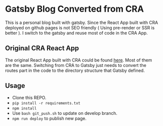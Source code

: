 # Gatsby Blog Converted from CRA

This is a personal blog built with gatsby. Since the React App built with CRA deployed on github pages is not SEO friendly ( Using pre-render or SSR is better ). I switch to the gatsby and reuse most of code in the CRA App.

## Original CRA React App

The original React App built with CRA could be found [here](https://github.com/yirueilu-b/YirueiLuBlog/tree/gh-pages). Most of them are the same. Switching from CRA to Gatsby just needs to convert the routes part in the code to the directory structure that Gatsby defined.

## Usage
- Clone this REPO.
- `pip install -r requirements.txt`
- `npm install`
- Use `bash git_push.sh` to update on develop branch.
- `npm run deploy` to publish new page.

